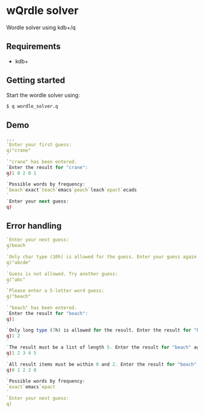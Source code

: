 # wQrdle solver

Wordle solver using kdb+/q

## Requirements

- kdb+

## Getting started

Start the wordle solver using:

```bash
$ q wordle_solver.q
```

## Demo
```q
...
`Enter your first guess:
q)"crane"
`
`"crane" has been entered.
`Enter the result for "crane":
q)1 0 2 0 1
`
`Possible words by frequency:
`beach`exact`teach`emacs`peach`leach`epact`ecads
`
`Enter your next guess:
q)
```

## Error handling
```q
`Enter your next guess:
q)beach
`
`Only char type (10h) is allowed for the guess. Enter your guess again:
q)"abcde"
`
`Guess is not allowed. Try another guess:
q)"abc"
`
`Please enter a 5-letter word guess:
q)"beach"
`
`"beach" has been entered.
`Enter the result for "beach":
q)1
`
`Only long type (7h) is allowed for the result. Enter the result for "beach" again:
q)1 2
`
`The result must be a list of length 5. Enter the result for "beach" again:
q)1 2 3 4 5
`
`All result items must be within 0 and 2. Enter the result for "beach" again:
q)0 1 2 2 0
`
`Possible words by frequency:
`exact`emacs`epact
`
`Enter your next guess:
q)
```